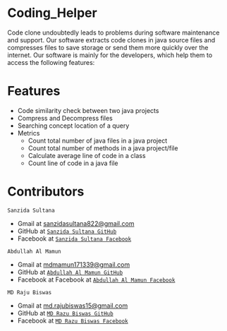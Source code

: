# Coding_Helper
Code clone undoubtedly leads to problems during software maintenance and support. Our software extracts code clones in java source files and compresses files to save storage or send them more quickly over the internet. Our software is mainly for the developers, which help them to access the following features:

# Features
- Code similarity check between two java projects
- Compress and Decompress files
- Searching concept location of a query
- Metrics
  - Count total number of java files in a java project
  - Count total number of methods in a java project/file
  - Calculate average line of code in a class
  - Count line of code in a java file
# Contributors
```
Sanzida Sultana
```
  - Gmail at sanzidasultana822@gmail.com
  - GitHub at [`Sanzida Sultana GitHub`](https://github.com/sanzida822)
  - Facebook at [`Sanzida Sultana Facebook`](https://www.facebook.com/sanzida.nitu.353)
```
Abdullah Al Mamun
```
- Gmail at mdmamun171339@gmail.com
- GitHub at [`Abdullah Al Mamun GitHub`](https://github.com/Mamun1999)
- Facebook at  Facebook at [`Abdullah Al Mamun Facebook`](https://www.facebook.com/profile.php?id=100042903110252)
```
MD Raju Biswas
```
- Gmail at md.rajubiswas15@gmail.com
- GitHub at [`MD Razu Biswas GitHub`](https://github.com/raju-2514)
- Facebook at [`MD Razu Biswas Facebook`](https://www.facebook.com/rb.josef)

